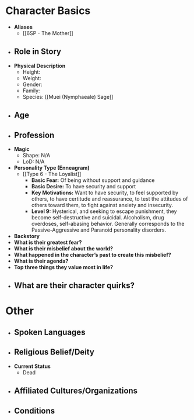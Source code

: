 # Character Basics
- **Aliases**
	- [[6SP - The Mother]]
- **Role in Story**
	- 
- **Physical Description**
	- Height:
	- Weight:
	- Gender:
	- Family:
	- Species: [[Muei (Nymphaeale) Sage]]
- **Age**
	- 
- **Profession**
	- 
- **Magic**
	- Shape: N/A
	- LoD: N/A
- **Personality Type (Enneagram)**
	- [[Type 6 - The Loyalist]]
		- **Basic Fear:** Of being without support and guidance
		- **Basic Desire:** To have security and support
		- **Key Motivations:** Want to have security, to feel supported by others, to have certitude and reassurance, to test the attitudes of others toward them, to fight against anxiety and insecurity.
		- **Level 9:** Hysterical, and seeking to escape punishment, they become self-destructive and suicidal. Alcoholism, drug overdoses, self-abasing behavior. Generally corresponds to the Passive-Aggressive and Paranoid personality disorders.
- **Backstory**
- **What is their greatest fear?**
- **What is their misbelief about the world?**
- **What happened in the character’s past to create this misbelief?**
- **What is their agenda?**
- **Top three things they value most in life?**
- **What are their character quirks?**
	- 
# Other
- **Spoken Languages**
	- 
- **Religious Belief/Deity**
	- 
- **Current Status**
	- Dead
- **Affiliated Cultures/Organizations**
	- 
- **Conditions**
	- 